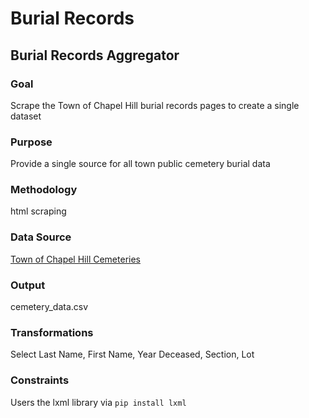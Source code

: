 # Burial Records

## Burial Records Aggregator

### Goal 
Scrape the Town of Chapel Hill burial records pages to create a single dataset
### Purpose 

Provide a single source for all town public cemetery burial data
### Methodology 
html scraping

### Data Source
[Town of Chapel Hill Cemeteries](https://www.townofchapelhill.org/town-hall/departments-services/parks-recreation/cemeteries)
### Output 
cemetery_data.csv

### Transformations
Select Last Name, First Name, Year Deceased, Section, Lot

### Constraints
Users the lxml library via ```pip install lxml```

